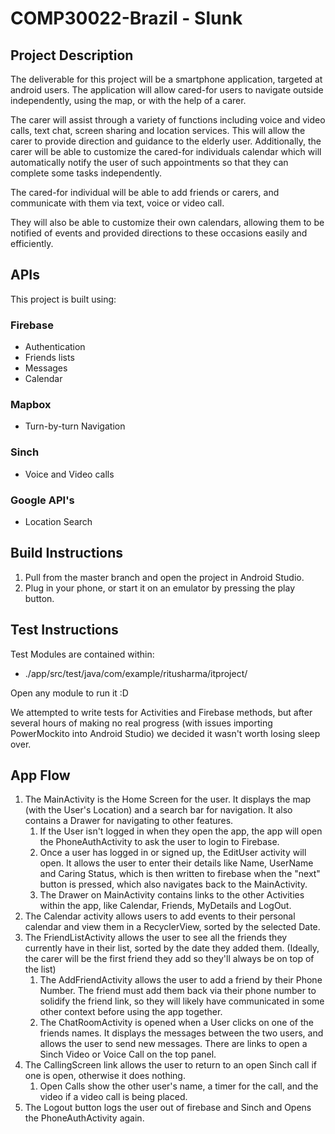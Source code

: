 # COMP30022-Brazil - Slunk
## Project Description

The deliverable for this project will be a smartphone application, targeted at android users. The application will allow cared-for users to navigate outside independently, using the map, or with the help of a carer.

The carer will assist through a variety of functions including voice and video calls, text chat, screen sharing and location services. This will allow the carer to provide direction and guidance to the elderly user. Additionally, the carer will be able to customize the cared-for individuals calendar which will automatically notify the user of such appointments so that they can complete some tasks independently.

The cared-for individual will be able to add friends or carers, and communicate with them via text, voice or video call.

They will also be able to customize their own calendars, allowing them to be notified of events and provided directions to these occasions easily and efficiently.

## APIs

This project is built using:

### Firebase

- Authentication
- Friends lists
- Messages
- Calendar

### Mapbox

- Turn-by-turn Navigation

### Sinch

- Voice and Video calls

### Google API's
- Location Search 

## Build Instructions

1. Pull from the master branch and open the project in Android Studio.
2. Plug in your phone, or start it on an emulator by pressing the play button.

## Test Instructions

Test Modules are contained within:

- ./app/src/test/java/com/example/ritusharma/itproject/

Open any module to run it :D

We attempted to write tests for Activities and Firebase methods, but after several hours of making no real progress (with issues importing PowerMockito into Android Studio) we decided it wasn't worth losing sleep over.

## App Flow

1. The MainActivity is the Home Screen for the user. It displays the map (with the User's Location) and a search bar for navigation. It also contains a Drawer for navigating to other features.
   1. If the User isn't logged in when they open the app, the app will open the PhoneAuthActivity to ask the user to login to Firebase.
   2. Once a user has logged in or signed up, the EditUser activity will open. It allows the user to enter their details like Name, UserName and Caring Status, which is then written to firebase when the "next" button is pressed, which also navigates back to the MainActivity.
   3. The Drawer on MainActivity contains links to the other Activities within the app, like Calendar, Friends, MyDetails and LogOut.
2. The Calendar activity allows users to add events to their personal calendar and view them in a RecyclerView, sorted by the selected Date.
3. The FriendListActivity allows the user to see all the friends they currently have in their list, sorted by the date they added them. (Ideally, the carer will be the first friend they add so they'll always be on top of the list)
   1. The AddFriendActivity allows the user to add a friend by their Phone Number. The friend must add them back via their phone number to solidify the friend link, so they will likely have communicated in some other context before using the app together.
   2. The ChatRoomActivity is opened when a User clicks on one of the friends names. It displays the messages between the two users, and allows the user to send new messages. There are links to open a Sinch Video or Voice Call on the top panel.
4. The CallingScreen link allows the user to return to an open Sinch call if one is open, otherwise it does nothing.
   1. Open Calls show the other user's name, a timer for the call, and the video if a video call is being placed.
5. The Logout button logs the user out of firebase and Sinch and Opens the PhoneAuthActivity again.